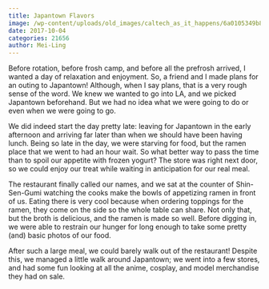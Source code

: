 ```yaml
---
title: Japantown Flavors
image: /wp-content/uploads/old_images/caltech_as_it_happens/6a0105349b8251970b01b8d2af1756970c.jpg
date: 2017-10-04
categories: 21656
author: Mei-Ling
---
```


Before rotation, before frosh camp, and before all the prefrosh arrived, I wanted a day of relaxation and enjoyment. So, a friend and I made plans for an outing to Japantown! Although, when I say plans, that is a very rough sense of the word. We knew we wanted to go into LA, and we picked Japantown beforehand. But we had no idea what we were going to do or even when we were going to go.

We did indeed start the day pretty late: leaving for Japantown in the early afternoon and arriving far later than when we should have been having lunch. Being so late in the day, we were starving for food, but the ramen place that we went to had an hour wait. So what better way to pass the time than to spoil our appetite with frozen yogurt? The store was right next door, so we could enjoy our treat while waiting in anticipation for our real meal.

The restaurant finally called our names, and we sat at the counter of Shin-Sen-Gumi watching the cooks make the bowls of appetizing ramen in front of us. Eating there is very cool because when ordering toppings for the ramen, they come on the side so the whole table can share. Not only that, but the broth is delicious, and the ramen is made so well. Before digging in, we were able to restrain our hunger for long enough to take some pretty (and) basic photos of our food.

After such a large meal, we could barely walk out of the restaurant! Despite this, we managed a little walk around Japantown; we went into a few stores, and had some fun looking at all the anime, cosplay, and model merchandise they had on sale.


